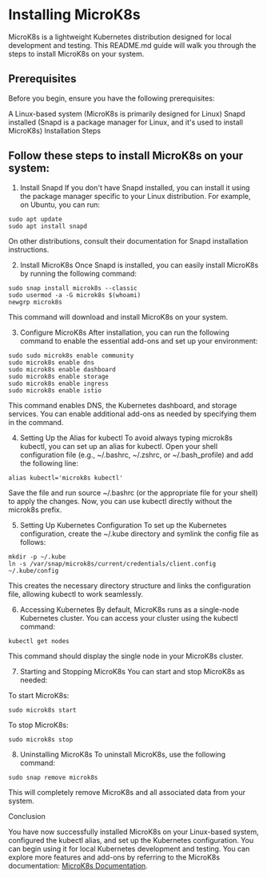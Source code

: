 # Installing MicroK8s

MicroK8s is a lightweight Kubernetes distribution designed for local development and testing. This README.md guide will walk you through the steps to install MicroK8s on your system.

## Prerequisites

Before you begin, ensure you have the following prerequisites:

A Linux-based system (MicroK8s is primarily designed for Linux)
Snapd installed (Snapd is a package manager for Linux, and it's used to install MicroK8s)
Installation Steps

## Follow these steps to install MicroK8s on your system:

1. Install Snapd
If you don't have Snapd installed, you can install it using the package manager specific to your Linux distribution. For example, on Ubuntu, you can run:

```
sudo apt update
sudo apt install snapd
```
On other distributions, consult their documentation for Snapd installation instructions.

2. Install MicroK8s
Once Snapd is installed, you can easily install MicroK8s by running the following command:

```
sudo snap install microk8s --classic
sudo usermod -a -G microk8s $(whoami)
newgrp microk8s
```
This command will download and install MicroK8s on your system.

3. Configure MicroK8s
After installation, you can run the following command to enable the essential add-ons and set up your environment:

```
sudo sudo microk8s enable community
sudo microk8s enable dns
sudo microk8s enable dashboard
sudo microk8s enable storage
sudo microk8s enable ingress
sudo microk8s enable istio
```
This command enables DNS, the Kubernetes dashboard, and storage services. You can enable additional add-ons as needed by specifying them in the command.

4. Setting Up the Alias for kubectl
To avoid always typing microk8s kubectl, you can set up an alias for kubectl. Open your shell configuration file (e.g., ~/.bashrc, ~/.zshrc, or ~/.bash_profile) and add the following line:

```
alias kubectl='microk8s kubectl'
```
Save the file and run source ~/.bashrc (or the appropriate file for your shell) to apply the changes. Now, you can use kubectl directly without the microk8s prefix.

5. Setting Up Kubernetes Configuration
To set up the Kubernetes configuration, create the ~/.kube directory and symlink the config file as follows:

```
mkdir -p ~/.kube
ln -s /var/snap/microk8s/current/credentials/client.config ~/.kube/config
```
This creates the necessary directory structure and links the configuration file, allowing kubectl to work seamlessly.

6. Accessing Kubernetes
By default, MicroK8s runs as a single-node Kubernetes cluster. You can access your cluster using the kubectl command:

```
kubectl get nodes
```
This command should display the single node in your MicroK8s cluster.

7. Starting and Stopping MicroK8s
You can start and stop MicroK8s as needed:

To start MicroK8s:

```
sudo microk8s start
```
To stop MicroK8s:

```
sudo microk8s stop
```
8. Uninstalling MicroK8s
To uninstall MicroK8s, use the following command:

```
sudo snap remove microk8s
```
This will completely remove MicroK8s and all associated data from your system.

Conclusion

You have now successfully installed MicroK8s on your Linux-based system, configured the kubectl alias, and set up the Kubernetes configuration. You can begin using it for local Kubernetes development and testing. You can explore more features and add-ons by referring to the MicroK8s documentation: [MicroK8s Documentation](https://microk8s.io/docs/getting-started).
